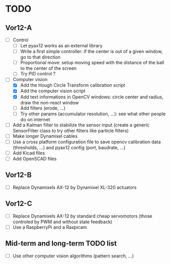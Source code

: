 # TODO

## Vor12-A

- [ ] Control
    - [ ] Let pyax12 works as an external library
    - [ ] Write a first simple controller: if the center is out of a given window, go to that direction
    - [ ] Proportional move: setup moving speed with the distance of the ball to the center of the screen
    - [ ] Try PID control ?
- [ ] Computer vision
    - [x] Add the Hough Circle Transform calibration script
    - [x] Add the computer vision script
    - [x] Add text informations in OpenCV windows: circle center and radius, draw the non-react window
    - [ ] Add filters (erode, ...)
    - [ ] Try other params (accumulator resolution, ...): see what other people do on internet
- [ ] Add a Kalman filter to stabilize the sensor input (create a generic
      SensorFilter class to try other filters like particle filters)
- [ ] Make longer Dynamixel cables
- [ ] Use a cross platform configuration file to save opencv calibration data
  (thresholds, ...) and pyax12 config (port, baudrate, ...)
- [ ] Add Kicad files
- [ ] Add OpenSCAD files

## Vor12-B

- [ ] Replace Dynamixels AX-12 by Dynamixel XL-320 actuators

## Vor12-C

- [ ] Replace Dynamixels AX-12 by standard cheap servomotors (those controled by PWM and without state feedback)
- [ ] Use a RaspberryPi and a Raspicam

## Mid-term and long-term TODO list

- [ ] Use other computer vision algorithms (pattern search, ...)

